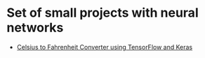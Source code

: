 # Set of small projects with neural networks

- [Celsius to Fahrenheit Converter using TensorFlow and Keras](celsius_to_fahrenheit)